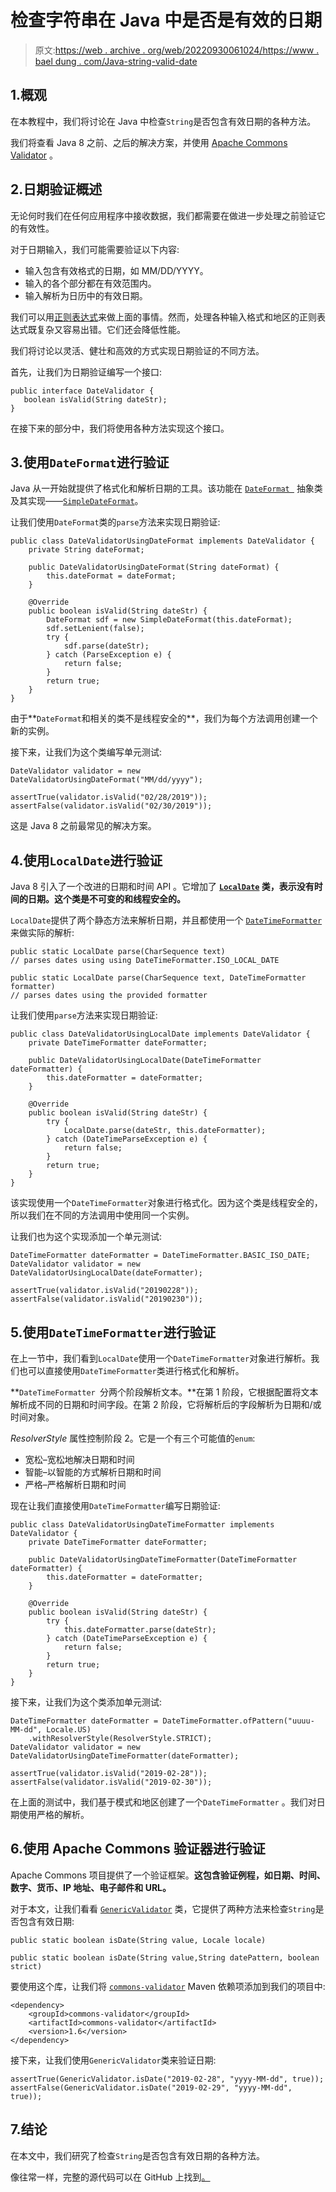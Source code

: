 # 检查字符串在 Java 中是否是有效的日期

> 原文:[https://web . archive . org/web/20220930061024/https://www . bael dung . com/Java-string-valid-date](https://web.archive.org/web/20220930061024/https://www.baeldung.com/java-string-valid-date)

## 1.概观

在本教程中，我们将讨论在 Java 中检查`String`是否包含有效日期的各种方法。

我们将查看 Java 8 之前、之后的解决方案，并使用 [Apache Commons Validator](https://web.archive.org/web/20221206093158/https://commons.apache.org/proper/commons-validator/) 。

## 2.日期验证概述

无论何时我们在任何应用程序中接收数据，我们都需要在做进一步处理之前验证它的有效性。

对于日期输入，我们可能需要验证以下内容:

*   输入包含有效格式的日期，如 MM/DD/YYYY。
*   输入的各个部分都在有效范围内。
*   输入解析为日历中的有效日期。

我们可以用[正则表达式](/web/20221206093158/https://www.baeldung.com/java-date-regular-expressions)来做上面的事情。然而，处理各种输入格式和地区的正则表达式既复杂又容易出错。它们还会降低性能。

我们将讨论以灵活、健壮和高效的方式实现日期验证的不同方法。

首先，让我们为日期验证编写一个接口:

```
public interface DateValidator {
   boolean isValid(String dateStr);
}
```

在接下来的部分中，我们将使用各种方法实现这个接口。

## 3.使用`DateFormat`进行验证

Java 从一开始就提供了格式化和解析日期的工具。该功能在 [`DateFormat `](https://web.archive.org/web/20221206093158/https://docs.oracle.com/en/java/javase/11/docs/api/java.base/java/text/DateFormat.html) 抽象类及其实现——[`SimpleDateFormat`](/web/20221206093158/https://www.baeldung.com/java-simple-date-format)。

让我们使用`DateFormat`类的`parse`方法来实现日期验证:

```
public class DateValidatorUsingDateFormat implements DateValidator {
    private String dateFormat;

    public DateValidatorUsingDateFormat(String dateFormat) {
        this.dateFormat = dateFormat;
    }

    @Override
    public boolean isValid(String dateStr) {
        DateFormat sdf = new SimpleDateFormat(this.dateFormat);
        sdf.setLenient(false);
        try {
            sdf.parse(dateStr);
        } catch (ParseException e) {
            return false;
        }
        return true;
    }
}
```

由于**`DateFormat`和相关的类不是线程安全的**，我们为每个方法调用创建一个新的实例。

接下来，让我们为这个类编写单元测试:

```
DateValidator validator = new DateValidatorUsingDateFormat("MM/dd/yyyy");

assertTrue(validator.isValid("02/28/2019"));        
assertFalse(validator.isValid("02/30/2019"));
```

这是 Java 8 之前最常见的解决方案。

## 4.使用`LocalDate`进行验证

Java 8 引入了一个改进的日期和时间 API 。它增加了 **[`LocalDate`](https://web.archive.org/web/20221206093158/https://docs.oracle.com/en/java/javase/11/docs/api/java.base/java/time/LocalDate.html) 类，表示没有时间的日期。这个类是不可变的和线程安全的。**

`LocalDate`提供了两个静态方法来解析日期，并且都使用一个 [`DateTimeFormatter`](/web/20221206093158/https://www.baeldung.com/java-datetimeformatter) 来做实际的解析:

```
public static LocalDate parse​(CharSequence text)
// parses dates using using DateTimeFormatter.ISO_LOCAL_DATE

public static LocalDate parse​(CharSequence text, DateTimeFormatter formatter)
// parses dates using the provided formatter
```

让我们使用`parse`方法来实现日期验证:

```
public class DateValidatorUsingLocalDate implements DateValidator {
    private DateTimeFormatter dateFormatter;

    public DateValidatorUsingLocalDate(DateTimeFormatter dateFormatter) {
        this.dateFormatter = dateFormatter;
    }

    @Override
    public boolean isValid(String dateStr) {
        try {
            LocalDate.parse(dateStr, this.dateFormatter);
        } catch (DateTimeParseException e) {
            return false;
        }
        return true;
    }
}
```

该实现使用一个`DateTimeFormatter`对象进行格式化。因为这个类是线程安全的，所以我们在不同的方法调用中使用同一个实例。

让我们也为这个实现添加一个单元测试:

```
DateTimeFormatter dateFormatter = DateTimeFormatter.BASIC_ISO_DATE;
DateValidator validator = new DateValidatorUsingLocalDate(dateFormatter);

assertTrue(validator.isValid("20190228"));
assertFalse(validator.isValid("20190230"));
```

## 5.使用`DateTimeFormatter`进行验证

在上一节中，我们看到`LocalDate`使用一个`DateTimeFormatter`对象进行解析。我们也可以直接使用`DateTimeFormatter`类进行格式化和解析。

**`DateTimeFormatter `分两个阶段解析文本。**在第 1 阶段，它根据配置将文本解析成不同的日期和时间字段。在第 2 阶段，它将解析后的字段解析为日期和/或时间对象。

*ResolverStyle* 属性控制阶段 2。它是一个有三个可能值的`enum`:

*   宽松–宽松地解决日期和时间
*   智能–以智能的方式解析日期和时间
*   严格–严格解析日期和时间

现在让我们直接使用`DateTimeFormatter`编写日期验证:

```
public class DateValidatorUsingDateTimeFormatter implements DateValidator {
    private DateTimeFormatter dateFormatter;

    public DateValidatorUsingDateTimeFormatter(DateTimeFormatter dateFormatter) {
        this.dateFormatter = dateFormatter;
    }

    @Override
    public boolean isValid(String dateStr) {
        try {
            this.dateFormatter.parse(dateStr);
        } catch (DateTimeParseException e) {
            return false;
        }
        return true;
    }
}
```

接下来，让我们为这个类添加单元测试:

```
DateTimeFormatter dateFormatter = DateTimeFormatter.ofPattern("uuuu-MM-dd", Locale.US)
    .withResolverStyle(ResolverStyle.STRICT);
DateValidator validator = new DateValidatorUsingDateTimeFormatter(dateFormatter);

assertTrue(validator.isValid("2019-02-28"));
assertFalse(validator.isValid("2019-02-30"));
```

在上面的测试中，我们基于模式和地区创建了一个`DateTimeFormatter` 。我们对日期使用严格的解析。

## 6.使用 Apache Commons 验证器进行验证

Apache Commons 项目提供了一个验证框架。**这包含验证例程，如日期、时间、数字、货币、IP 地址、电子邮件和 URL。**

对于本文，让我们看看 [`GenericValidator`](https://web.archive.org/web/20221206093158/https://commons.apache.org/proper/commons-validator/apidocs/org/apache/commons/validator/GenericValidator.html) 类，它提供了两种方法来检查`String`是否包含有效日期:

```
public static boolean isDate(String value, Locale locale)

public static boolean isDate(String value,String datePattern, boolean strict)
```

要使用这个库，让我们将 [`commons-validator`](https://web.archive.org/web/20221206093158/https://search.maven.org/search?q=g:commons-validator%20AND%20a:commons-validator) Maven 依赖项添加到我们的项目中:

```
<dependency>
    <groupId>commons-validator</groupId>
    <artifactId>commons-validator</artifactId>
    <version>1.6</version>
</dependency>
```

接下来，让我们使用`GenericValidator`类来验证日期:

```
assertTrue(GenericValidator.isDate("2019-02-28", "yyyy-MM-dd", true));
assertFalse(GenericValidator.isDate("2019-02-29", "yyyy-MM-dd", true));
```

## 7.结论

在本文中，我们研究了检查`String`是否包含有效日期的各种方法。

像往常一样，完整的源代码可以在 GitHub 上找到[。](https://web.archive.org/web/20221206093158/https://github.com/eugenp/tutorials/tree/master/core-java-modules/core-java-datetime-string)